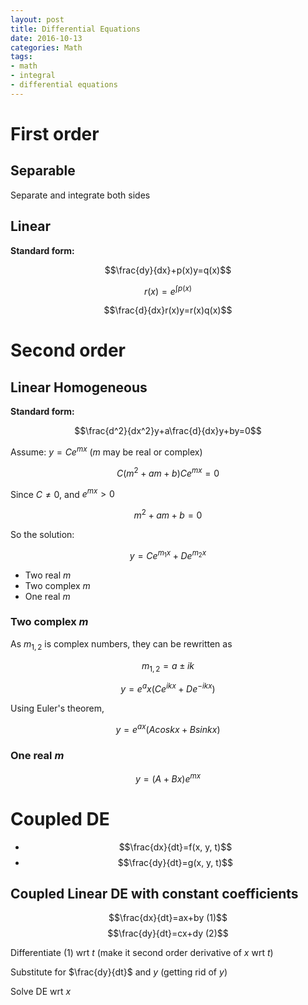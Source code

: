 ```yaml
---
layout: post
title: Differential Equations
date: 2016-10-13
categories: Math
tags: 
- math
- integral
- differential equations
---
```


# First order

## Separable
Separate and integrate both sides

## Linear
**Standard form:**

$$\frac{dy}{dx}+p(x)y=q(x)$$

$$r(x)=e^{ \int p(x)}$$

$$\frac{d}{dx}r(x)y=r(x)q(x)$$

# Second order

## Linear Homogeneous
**Standard form:**

$$\frac{d^2}{dx^2}y+a\frac{d}{dx}y+by=0$$

Assume: $y=Ce^{mx}$ ($m$ may be real or complex)

$$C(m^2+am+b)Ce^{mx}=0$$

Since $C\ne0$, and $e^{mx}>0$

$$m^2+am+b=0$$

So the solution:

$$y=Ce^{m_1x}+De^{m_2x}$$

- Two real $m$
- Two complex $m$
- One real $m$

### Two complex $m$

As $m_{1,2}$ is complex numbers, they can be rewritten as

$$m_{1,2}=a\pm ik$$

$$y=e^ax(Ce^{ikx}+De^{-ikx})$$

Using Euler's theorem, 

$$y=e^{ax}(Acos kx+Bsin kx)$$


### One real $m$

$$y=(A+Bx)e^{mx}$$

# Coupled DE

- $$\frac{dx}{dt}=f(x, y, t)$$
- $$\frac{dy}{dt}=g(x, y, t)$$

## Coupled Linear DE with constant coefficients

$$\frac{dx}{dt}=ax+by (1)$$
$$\frac{dy}{dt}=cx+dy (2)$$

Differentiate (1) wrt $t$ (make it second order derivative of $x$ wrt $t$)

Substitute for $\frac{dy}{dt}$ and $y$ (getting rid of $y$)

Solve DE wrt $x$